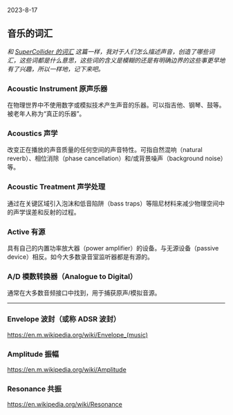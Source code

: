 <time>2023-8-17</time>

## 音乐的词汇

*和 <a href="/posts/supercollider-glossary.html">SuperCollider 的词汇</a> 这篇一样，我对于人们怎么描述声音，创造了哪些词汇，这些词都是什么意思，这些词的含义是模糊的还是有明确边界的这些事更早地有了兴趣，所以一样地，记下来吧。*

### Acoustic Instrument 原声乐器

在物理世界中不使用数字或模拟技术产生声音的乐器。可以指吉他、钢琴、鼓等。被老年人称为“真正的乐器”。

### Acoustics 声学

改变正在播放的声音质量的任何空间的声音特性。可指自然混响（natural reverb）、相位消除（phase cancellation）和/或背景噪声（background noise）等。

### Acoustic Treatment 声学处理

通过在关键区域引入泡沫和低音陷阱（bass traps）等阻尼材料来减少物理空间中的声学误差和反射的过程。

### Active 有源

具有自己的内置功率放大器（power amplifier）的设备。与无源设备（passive device）相反。如今大多数录音室监听器都是有源的。

### A/D 模数转换器（Analogue to Digital）

通常在大多数音频接口中找到，用于捕获原声/模拟音源。

------

### Envelope 波封（或称 ADSR 波封）

https://en.m.wikipedia.org/wiki/Envelope_(music)

### Amplitude 振幅

https://en.m.wikipedia.org/wiki/Amplitude

### Resonance 共振

https://en.wikipedia.org/wiki/Resonance


